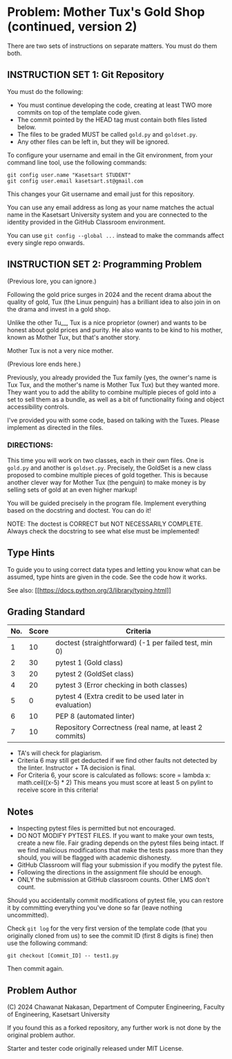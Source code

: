 # Problem: Mother Tux's Gold Shop (continued, version 2)

There are two sets of instructions on separate matters. You must do them both.

## INSTRUCTION SET 1: Git Repository

You must do the following:

* You must continue developing the code, creating at least TWO more commits on
  top of the template code given.
* The commit pointed by the HEAD tag must contain both files listed below.
* The files to be graded MUST be called `gold.py` and `goldset.py`.
* Any other files can be left in, but they will be ignored.

To configure your username and email in the Git environment, from your command
line tool, use the following commands:

```
git config user.name "Kasetsart STUDENT"
git config user.email kasetsart.st@gmail.com
```

This changes your Git username and email just for this repository.

You can use any email address as long as your name matches the actual name in
the Kasetsart University system and you are connected to the identity provided
in the GitHub Classroom environment.

You can use `git config --global ...` instead to make the commands affect
every single repo onwards.

## INSTRUCTION SET 2: Programming Problem

(Previous lore, you can ignore.)

Following the gold price surges in 2024 and the recent drama about the quality
of gold, Tux (the Linux penguin) has a brilliant idea to also join in on the
drama and invest in a gold shop.

Unlike the other Tu\_\_, Tux is a nice proprietor (owner) and wants to be
honest about gold prices and purity. He also wants to be kind to his mother,
known as Mother Tux, but that's another story.

Mother Tux is not a very nice mother.

(Previous lore ends here.)

Previously, you already provided the Tux family (yes, the owner's name is
Tux Tux, and the mother's name is Mother Tux Tux) but they wanted more. They
want you to add the ability to combine multiple pieces of gold into a set to
sell them as a bundle, as well as a bit of functionality fixing and object
accessibility controls.

I've provided you with some code, based on talking with the Tuxes. Please
implement as directed in the files.

### DIRECTIONS:

This time you will work on two classes, each in their own files. One is
`gold.py` and another is `goldset.py`. Precisely, the GoldSet is a new class
proposed to combine multiple pieces of gold together. This is because another
clever way for Mother Tux (the penguin) to make money is by selling sets of
gold at an even higher markup!

You will be guided precisely in the program file. Implement everything based
on the docstring and doctest. You can do it!

NOTE: The doctest is CORRECT but NOT NECESSARILY COMPLETE. Always check the
docstring to see what else must be implemented!

## Type Hints

To guide you to using correct data types and letting you know what can be
assumed, type hints are given in the code. See the code how it works.

See also: [[https://docs.python.org/3/library/typing.html]]

## Grading Standard

  No. | Score | Criteria
 ---- | ----- | ---------
   1  |   10  | doctest (straightforward) (-1 per failed test, min 0)
   2  |   30  | pytest 1 (Gold class)
   3  |   20  | pytest 2 (GoldSet class)
   4  |   20  | pytest 3 (Error checking in both classes)
   5  |    0  | pytest 4 (Extra credit to be used later in evaluation)
   6  |   10  | PEP 8 (automated linter)
   7  |   10  | Repository Correctness (real name, at least 2 commits)

* TA's will check for plagiarism.
* Criteria 6 may still get deducted if we find other faults not detected by
  the linter. Instructor + TA decision is final.
* For Criteria 6, your score is calculated as follows:
    score = lambda x: math.ceil((x-5) * 2)
  This means you must score at least 5 on pylint to receive score in this
  criteria!

## Notes

* Inspecting pytest files is permitted but not encouraged.
* DO NOT MODIFY PYTEST FILES. If you want to make your own tests, create a
  new file. Fair grading depends on the pytest files being intact. If we
  find malicious modifications that make the tests pass more than they
  should, you will be flagged with academic dishonesty.
* GitHub Classroom will flag your submission if you modify the pytest file.
* Following the directions in the assignment file should be enough.
* ONLY the submission at GitHub classroom counts. Other LMS don't count.

Should you accidentally commit modifications of pytest file, you can restore
it by committing everything you've done so far (leave nothing uncommitted).

Check `git log` for the very first version of the template code (that you
originally cloned from us) to see the commit ID (first 8 digits is fine)
then use the following command:

```
git checkout [Commit_ID] -- test1.py
```

Then commit again.

## Problem Author

(C) 2024 Chawanat Nakasan, Department of Computer Engineering,
Faculty of Engineering, Kasetsart University

If you found this as a forked repository, any further work is not done by the
original problem author.

Starter and tester code originally released under MIT License.

